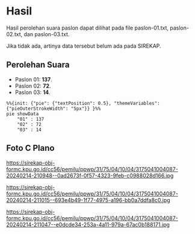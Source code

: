 # Hasil

Hasil perolehan suara paslon dapat dilihat pada file paslon-01.txt, paslon-02.txt, dan paslon-03.txt.

Jika tidak ada, artinya data tersebut belum ada pada SIREKAP.

## Perolehan Suara

 * Paslon 01: **137**.
 * Paslon 02: **72**.
 * Paslon 03: **14**.

```mermaid
%%{init: {"pie": {"textPosition": 0.5}, "themeVariables": {"pieOuterStrokeWidth": "5px"}} }%%
pie showData
    "01" : 137
    "02" : 72
    "03" : 14
```
## Foto C Plano

https://sirekap-obj-formc.kpu.go.id/cc56/pemilu/ppwp/31/75/04/10/04/3175041004087-20240214-210948--0ad2673f-0f57-4323-9feb-c0988028d166.jpg

https://sirekap-obj-formc.kpu.go.id/cc56/pemilu/ppwp/31/75/04/10/04/3175041004087-20240214-211015--693e4b49-1f77-4975-a196-bb0a7ddfa8c0.jpg

https://sirekap-obj-formc.kpu.go.id/cc56/pemilu/ppwp/31/75/04/10/04/3175041004087-20240214-211047--e0dcde34-253a-4a11-979a-67ac0b188171.jpg
